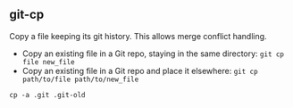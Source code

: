 ## git-cp
Copy a file keeping its git history. This allows merge conflict handling. 
- Copy an existing file in a Git repo, staying in the same directory: `git cp file new_file`
-   Copy an existing file in a Git repo and place it elsewhere: `git cp path/to/file path/to/new_file`



`cp -a .git .git-old
`
